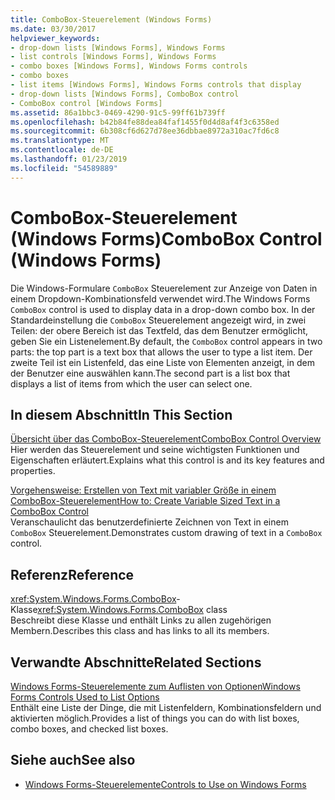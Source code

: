 ```yaml
---
title: ComboBox-Steuerelement (Windows Forms)
ms.date: 03/30/2017
helpviewer_keywords:
- drop-down lists [Windows Forms], Windows Forms
- list controls [Windows Forms], Windows Forms
- combo boxes [Windows Forms], Windows Forms controls
- combo boxes
- list items [Windows Forms], Windows Forms controls that display
- drop-down lists [Windows Forms], ComboBox control
- ComboBox control [Windows Forms]
ms.assetid: 86a1bbc3-0469-4290-91c5-99ff61b739ff
ms.openlocfilehash: b42b84fe88dea84faf1455f0d4d8af4f3c6358ed
ms.sourcegitcommit: 6b308cf6d627d78ee36dbbae8972a310ac7fd6c8
ms.translationtype: MT
ms.contentlocale: de-DE
ms.lasthandoff: 01/23/2019
ms.locfileid: "54589889"
---
```

# <a name="combobox-control-windows-forms"></a><span data-ttu-id="425c4-102">ComboBox-Steuerelement (Windows Forms)</span><span class="sxs-lookup"><span data-stu-id="425c4-102">ComboBox Control (Windows Forms)</span></span>
<span data-ttu-id="425c4-103">Die Windows-Formulare `ComboBox` Steuerelement zur Anzeige von Daten in einem Dropdown-Kombinationsfeld verwendet wird.</span><span class="sxs-lookup"><span data-stu-id="425c4-103">The Windows Forms `ComboBox` control is used to display data in a drop-down combo box.</span></span> <span data-ttu-id="425c4-104">In der Standardeinstellung die `ComboBox` Steuerelement angezeigt wird, in zwei Teilen: der obere Bereich ist das Textfeld, das dem Benutzer ermöglicht, geben Sie ein Listenelement.</span><span class="sxs-lookup"><span data-stu-id="425c4-104">By default, the `ComboBox` control appears in two parts: the top part is a text box that allows the user to type a list item.</span></span> <span data-ttu-id="425c4-105">Der zweite Teil ist ein Listenfeld, das eine Liste von Elementen anzeigt, in dem der Benutzer eine auswählen kann.</span><span class="sxs-lookup"><span data-stu-id="425c4-105">The second part is a list box that displays a list of items from which the user can select one.</span></span>  
  
## <a name="in-this-section"></a><span data-ttu-id="425c4-106">In diesem Abschnitt</span><span class="sxs-lookup"><span data-stu-id="425c4-106">In This Section</span></span>  
 [<span data-ttu-id="425c4-107">Übersicht über das ComboBox-Steuerelement</span><span class="sxs-lookup"><span data-stu-id="425c4-107">ComboBox Control Overview</span></span>](../../../../docs/framework/winforms/controls/combobox-control-overview-windows-forms.md)  
 <span data-ttu-id="425c4-108">Hier werden das Steuerelement und seine wichtigsten Funktionen und Eigenschaften erläutert.</span><span class="sxs-lookup"><span data-stu-id="425c4-108">Explains what this control is and its key features and properties.</span></span>  
  
 [<span data-ttu-id="425c4-109">Vorgehensweise: Erstellen von Text mit variabler Größe in einem ComboBox-Steuerelement</span><span class="sxs-lookup"><span data-stu-id="425c4-109">How to: Create Variable Sized Text in a ComboBox Control</span></span>](../../../../docs/framework/winforms/controls/how-to-create-variable-sized-text-in-a-combobox-control.md)  
 <span data-ttu-id="425c4-110">Veranschaulicht das benutzerdefinierte Zeichnen von Text in einem `ComboBox` Steuerelement.</span><span class="sxs-lookup"><span data-stu-id="425c4-110">Demonstrates custom drawing of text in a `ComboBox` control.</span></span>  
  
## <a name="reference"></a><span data-ttu-id="425c4-111">Referenz</span><span class="sxs-lookup"><span data-stu-id="425c4-111">Reference</span></span>  
 <span data-ttu-id="425c4-112"><xref:System.Windows.Forms.ComboBox>-Klasse</span><span class="sxs-lookup"><span data-stu-id="425c4-112"><xref:System.Windows.Forms.ComboBox> class</span></span>  
 <span data-ttu-id="425c4-113">Beschreibt diese Klasse und enthält Links zu allen zugehörigen Membern.</span><span class="sxs-lookup"><span data-stu-id="425c4-113">Describes this class and has links to all its members.</span></span>  
  
## <a name="related-sections"></a><span data-ttu-id="425c4-114">Verwandte Abschnitte</span><span class="sxs-lookup"><span data-stu-id="425c4-114">Related Sections</span></span>  
 [<span data-ttu-id="425c4-115">Windows Forms-Steuerelemente zum Auflisten von Optionen</span><span class="sxs-lookup"><span data-stu-id="425c4-115">Windows Forms Controls Used to List Options</span></span>](../../../../docs/framework/winforms/controls/windows-forms-controls-used-to-list-options.md)  
 <span data-ttu-id="425c4-116">Enthält eine Liste der Dinge, die mit Listenfeldern, Kombinationsfeldern und aktivierten möglich.</span><span class="sxs-lookup"><span data-stu-id="425c4-116">Provides a list of things you can do with list boxes, combo boxes, and checked list boxes.</span></span>  
  
## <a name="see-also"></a><span data-ttu-id="425c4-117">Siehe auch</span><span class="sxs-lookup"><span data-stu-id="425c4-117">See also</span></span>
- [<span data-ttu-id="425c4-118">Windows Forms-Steuerelemente</span><span class="sxs-lookup"><span data-stu-id="425c4-118">Controls to Use on Windows Forms</span></span>](../../../../docs/framework/winforms/controls/controls-to-use-on-windows-forms.md)
